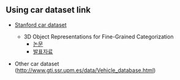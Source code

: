 ## Using car dataset link

- [Stanford car dataset](https://ai.stanford.edu/~jkrause/cars/car_dataset.html)
  - 3D Object Representations for Fine-Grained Categorization
    - [논문](http://ai.stanford.edu/~jkrause/papers/3drr13.pdf)
    - [발표자료](http://ai.stanford.edu/~jkrause/papers/3drr_talk.pdf)

- Other car dataset
  (http://www.gti.ssr.upm.es/data/Vehicle_database.html)

